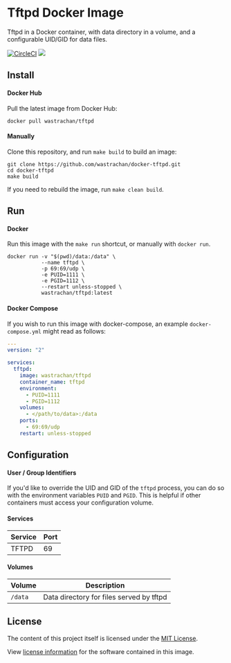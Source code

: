 Tftpd Docker Image
==================

Tftpd in a Docker container, with data directory in a volume, and a configurable UID/GID for data files.

[![CircleCI](https://circleci.com/gh/wastrachan/docker-tftpd/tree/master.svg?style=svg)](https://circleci.com/gh/wastrachan/docker-tftpd/tree/master)
[![](https://img.shields.io/docker/pulls/wastrachan/tftpd.svg)](https://hub.docker.com/r/wastrachan/tftpd)

## Install

#### Docker Hub
Pull the latest image from Docker Hub:

```shell
docker pull wastrachan/tftpd
```

#### Manually
Clone this repository, and run `make build` to build an image:

```shell
git clone https://github.com/wastrachan/docker-tftpd.git
cd docker-tftpd
make build
```

If you need to rebuild the image, run `make clean build`.


## Run

#### Docker
Run this image with the `make run` shortcut, or manually with `docker run`.


```shell
docker run -v "$(pwd)/data:/data" \
           --name tftpd \
           -p 69:69/udp \
           -e PUID=1111 \
           -e PGID=1112 \
           --restart unless-stopped \
           wastrachan/tftpd:latest
```


#### Docker Compose
If you wish to run this image with docker-compose, an example `docker-compose.yml` might read as follows:

```yaml
---
version: "2"

services:
  tftpd:
    image: wastrachan/tftpd
    container_name: tftpd
    environment:
      - PUID=1111
      - PGID=1112
    volumes:
      - </path/to/data>:/data
    ports:
      - 69:69/udp
    restart: unless-stopped
```


## Configuration

#### User / Group Identifiers
If you'd like to override the UID and GID of the `tftpd` process, you can do so with the environment variables `PUID` and `PGID`. This is helpful if other containers must access your configuration volume.

#### Services
Service     | Port
------------|-----
TFTPD       | 69


#### Volumes
Volume          | Description
----------------|-------------
`/data`         | Data directory for files served by tftpd


## License
The content of this project itself is licensed under the [MIT License](LICENSE).

View [license information](https://www.isc.org/downloads/software-support-policy/isc-license/) for the software contained in this image.
